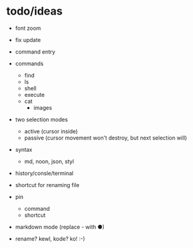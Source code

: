 # todo/ideas

- font zoom

- fix update

- command entry
- commands
    - find
    - ls
    - shell
    - execute
    - cat
        - images

- two selection modes
    - active (cursor inside)
    - passive (cursor movement won't destroy, but next selection will)

- syntax
    - md, noon, json, styl
- history/consle/terminal
- shortcut for renaming file
- pin
     - command
     - shortcut
- markdown mode (replace - with ●)
- rename? kewl, kode? ko! :-)